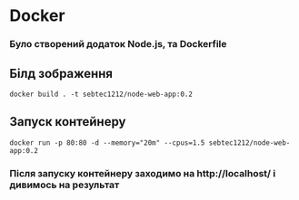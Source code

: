 <!-- markdownlint-disable -->
# Docker
### Було створений додаток Node.js, та Dockerfile
## Білд зображення
```
docker build . -t sebtec1212/node-web-app:0.2
```
## Запуск контейнеру 
```
docker run -p 80:80 -d --memory="20m" --cpus=1.5 sebtec1212/node-web-app:0.2
```
### Після запуску контейнеру заходимо на http://localhost/ і дивимось на результат